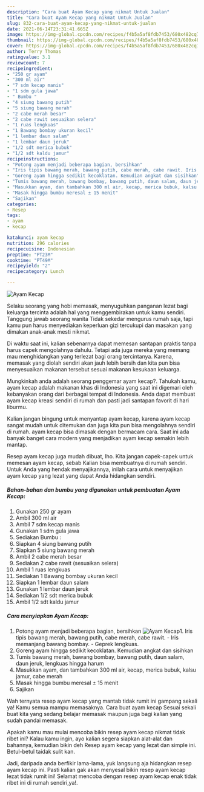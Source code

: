 ```yaml
---
description: "Cara buat Ayam Kecap yang nikmat Untuk Jualan"
title: "Cara buat Ayam Kecap yang nikmat Untuk Jualan"
slug: 832-cara-buat-ayam-kecap-yang-nikmat-untuk-jualan
date: 2021-06-14T23:31:41.665Z
image: https://img-global.cpcdn.com/recipes/f4b5a5af8fdb7453/680x482cq70/ayam-kecap-foto-resep-utama.jpg
thumbnail: https://img-global.cpcdn.com/recipes/f4b5a5af8fdb7453/680x482cq70/ayam-kecap-foto-resep-utama.jpg
cover: https://img-global.cpcdn.com/recipes/f4b5a5af8fdb7453/680x482cq70/ayam-kecap-foto-resep-utama.jpg
author: Terry Thomas
ratingvalue: 3.1
reviewcount: 7
recipeingredient:
- "250 gr ayam"
- "300 ml air"
- "7 sdm kecap manis"
- "1 sdm gula jawa"
- " Bumbu "
- "4 siung bawang putih"
- "5 siung bawang merah"
- "2 cabe merah besar"
- "2 cabe rawit sesuaikan selera"
- "1 ruas lengkuas"
- "1 Bawang bombay ukuran kecil"
- "1 lembar daun salam"
- "1 lembar daun jeruk"
- "1/2 sdt merica bubuk"
- "1/2 sdt kaldu jamur"
recipeinstructions:
- "Potong ayam menjadi beberapa bagian, bersihkan"
- "Iris tipis bawang merah, bawang putih, cabe merah, cabe rawit. Iris memanjang bawang bombay. Geprek lengkuas."
- "Goreng ayam hingga sedikit kecoklatan. Kemudian angkat dan sisihkan"
- "Tumis bawang merah, bawang bombay, bawang putih, daun salam, daun jeruk, lengkuas hingga harum"
- "Masukkan ayam, dan tambahkan 300 ml air, kecap, merica bubuk, kalsu jamur, cabe merah"
- "Masak hingga bumbu meresal ± 15 menit"
- "Sajikan"
categories:
- Resep
tags:
- ayam
- kecap

katakunci: ayam kecap 
nutrition: 296 calories
recipecuisine: Indonesian
preptime: "PT23M"
cooktime: "PT49M"
recipeyield: "2"
recipecategory: Lunch

---
```



![Ayam Kecap](https://img-global.cpcdn.com/recipes/f4b5a5af8fdb7453/680x482cq70/ayam-kecap-foto-resep-utama.jpg)

Selaku seorang yang hobi memasak, menyuguhkan panganan lezat bagi keluarga tercinta adalah hal yang menggembirakan untuk kamu sendiri. Tanggung jawab seorang  wanita Tidak sekedar mengurus rumah saja, tapi kamu pun harus menyediakan keperluan gizi tercukupi dan masakan yang dimakan anak-anak mesti nikmat.

Di waktu  saat ini, kalian sebenarnya dapat memesan santapan praktis tanpa harus capek mengolahnya dahulu. Tetapi ada juga mereka yang memang mau menghidangkan yang terlezat bagi orang tercintanya. Karena, memasak yang diolah sendiri akan jauh lebih bersih dan kita pun bisa menyesuaikan makanan tersebut sesuai makanan kesukaan keluarga. 



Mungkinkah anda adalah seorang penggemar ayam kecap?. Tahukah kamu, ayam kecap adalah makanan khas di Indonesia yang saat ini digemari oleh kebanyakan orang dari berbagai tempat di Indonesia. Anda dapat membuat ayam kecap kreasi sendiri di rumah dan pasti jadi santapan favorit di hari liburmu.

Kalian jangan bingung untuk menyantap ayam kecap, karena ayam kecap sangat mudah untuk ditemukan dan juga kita pun bisa mengolahnya sendiri di rumah. ayam kecap bisa dimasak dengan bermacam cara. Saat ini ada banyak banget cara modern yang menjadikan ayam kecap semakin lebih mantap.

Resep ayam kecap juga mudah dibuat, lho. Kita jangan capek-capek untuk memesan ayam kecap, sebab Kalian bisa membuatnya di rumah sendiri. Untuk Anda yang hendak menyajikannya, inilah cara untuk menyajikan ayam kecap yang lezat yang dapat Anda hidangkan sendiri.

<!--inarticleads1-->

##### Bahan-bahan dan bumbu yang digunakan untuk pembuatan Ayam Kecap:

1. Gunakan 250 gr ayam
1. Ambil 300 ml air
1. Ambil 7 sdm kecap manis
1. Gunakan 1 sdm gula jawa
1. Sediakan  Bumbu :
1. Siapkan 4 siung bawang putih
1. Siapkan 5 siung bawang merah
1. Ambil 2 cabe merah besar
1. Sediakan 2 cabe rawit (sesuaikan selera)
1. Ambil 1 ruas lengkuas
1. Sediakan 1 Bawang bombay ukuran kecil
1. Siapkan 1 lembar daun salam
1. Gunakan 1 lembar daun jeruk
1. Sediakan 1/2 sdt merica bubuk
1. Ambil 1/2 sdt kaldu jamur




<!--inarticleads2-->

##### Cara menyiapkan Ayam Kecap:

1. Potong ayam menjadi beberapa bagian, bersihkan
<img src="https://img-global.cpcdn.com/steps/a81b9486c39d7ec8/160x128cq70/ayam-kecap-langkah-memasak-1-foto.jpg" alt="Ayam Kecap">1. Iris tipis bawang merah, bawang putih, cabe merah, cabe rawit. - Iris memanjang bawang bombay. - Geprek lengkuas.
1. Goreng ayam hingga sedikit kecoklatan. Kemudian angkat dan sisihkan
1. Tumis bawang merah, bawang bombay, bawang putih, daun salam, daun jeruk, lengkuas hingga harum
1. Masukkan ayam, dan tambahkan 300 ml air, kecap, merica bubuk, kalsu jamur, cabe merah
1. Masak hingga bumbu meresal ± 15 menit
1. Sajikan




Wah ternyata resep ayam kecap yang mantab tidak rumit ini gampang sekali ya! Kamu semua mampu memasaknya. Cara buat ayam kecap Sesuai sekali buat kita yang sedang belajar memasak maupun juga bagi kalian yang sudah pandai memasak.

Apakah kamu mau mulai mencoba bikin resep ayam kecap nikmat tidak ribet ini? Kalau kamu ingin, ayo kalian segera siapkan alat-alat dan bahannya, kemudian bikin deh Resep ayam kecap yang lezat dan simple ini. Betul-betul taidak sulit kan. 

Jadi, daripada anda berfikir lama-lama, yuk langsung aja hidangkan resep ayam kecap ini. Pasti kalian gak akan menyesal bikin resep ayam kecap lezat tidak rumit ini! Selamat mencoba dengan resep ayam kecap enak tidak ribet ini di rumah sendiri,ya!.

